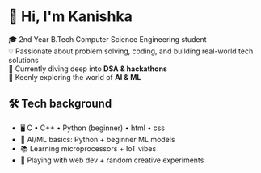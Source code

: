 # 👋 Hi, I'm Kanishka  

🎓 2nd Year B.Tech Computer Science Engineering student  
💡 Passionate about problem solving, coding, and building real-world tech solutions  
🌱 Currently diving deep into **DSA & hackathons**  
🤖 Keenly exploring the world of **AI & ML** 


## 🛠️ Tech background
-  🖥️ C • C++ • Python (beginner) • html • css
-  🤖 AI/ML basics: Python + beginner ML models
-  📚 Learning microprocessors + IoT vibes  
-  🎨 Playing with web dev + random creative experiments
